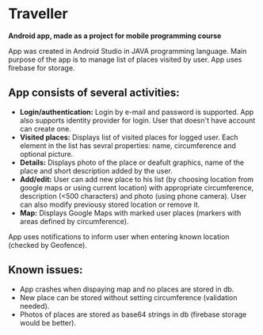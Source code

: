 # Traveller
 **Android app, made as a project for mobile programming course**

App was created in Android Studio in JAVA programming language.
Main purpose of the app is to manage list of places visited by user. App uses firebase for storage.

## App consists of several activities:
- **Login/authentication:**
Login by e-mail and password is supported. App also supports identity provider for login. User that doesn't have account can create one.
- **Visited places:**
Displays list of visited places for logged user. Each element in the list has sevral properties: name, circumference and optional picture.
- **Details:**
Displays photo of the place or deafult graphics, name of the place and short description added by the user.
- **Add/edit:**
User can add new place to his list (by choosing location from google maps or using current location) with appropriate circumference, description (<500 characters) and photo (using phone camera). User can also modify previousy stored location or remove it.
- **Map:**
Displays Google Maps with marked user places (markers with areas defined by circumference).



App uses notifications to inform user when entering known location (checked by Geofence).


## **Known issues:**
- App crashes when dispaying map and no places are stored in db.
- New place can be stored without setting circumference (validation needed).
- Photos of places are stored as base64 strings in db (firebase storage would be better). 
